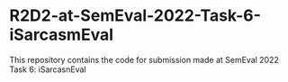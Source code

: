 # R2D2-at-SemEval-2022-Task-6-iSarcasmEval
This repository contains the code for submission made at SemEval 2022 Task 6: iSarcasnEval
